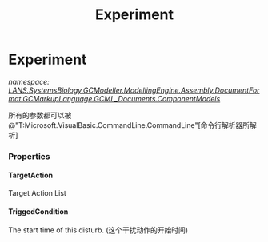 ﻿---
title: Experiment
---

# Experiment
_namespace: [LANS.SystemsBiology.GCModeller.ModellingEngine.Assembly.DocumentFormat.GCMarkupLanguage.GCML_Documents.ComponentModels](N-LANS.SystemsBiology.GCModeller.ModellingEngine.Assembly.DocumentFormat.GCMarkupLanguage.GCML_Documents.ComponentModels.html)_

所有的参数都可以被@"T:Microsoft.VisualBasic.CommandLine.CommandLine"[命令行解析器所解析]




### Properties

#### TargetAction
Target Action List
#### TriggedCondition
The start time of this disturb.
 (这个干扰动作的开始时间)
